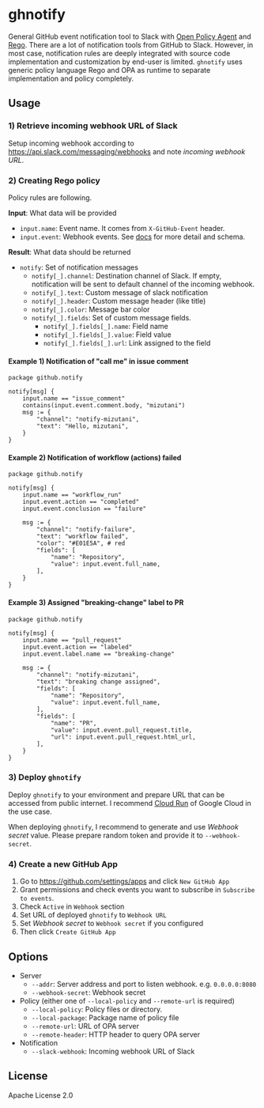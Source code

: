 # ghnotify

General GitHub event notification tool to Slack with [Open Policy Agent](https://github.com/open-policy-agent/opa) and [Rego](https://www.openpolicyagent.org/docs/latest/policy-language/). There are a lot of notification tools from GitHub to Slack. However, in most case, notification rules are deeply integrated with source code implementation and customization by end-user is limited. `ghnotify` uses generic policy language Rego and OPA as runtime to separate implementation and policy completely.

## Usage

### 1) Retrieve incoming webhook URL of Slack

Setup incoming webhook according to https://api.slack.com/messaging/webhooks and note *incoming webhook URL*.

### 2) Creating Rego policy

Policy rules are following.

**Input**: What data will be provided
- `input.name`: Event name. It comes from `X-GitHub-Event` header.
- `input.event`: Webhook events. See [docs](https://docs.github.com/en/developers/webhooks-and-events/webhooks) for more detail and schema.

**Result**: What data should be returned
- `notify`: Set of notification messages
    - `notify[_].channel`: Destination channel of Slack. If empty, notification will be sent to default channel of the incoming webhook.
    - `notify[_].text`: Custom message of slack notification
    - `notify[_].header`: Custom message header (like title)
    - `notify[_].color`: Message bar color
    - `notify[_].fields`: Set of custom message fields.
        - `notify[_].fields[_].name`: Field name
        - `notify[_].fields[_].value`: Field value
        - `notify[_].fields[_].url`: Link assigned to the field

#### Example 1) Notification of "call me" in issue comment

```rego
package github.notify

notify[msg] {
    input.name == "issue_comment"
    contains(input.event.comment.body, "mizutani")
    msg := {
        "channel": "notify-mizutani",
        "text": "Hello, mizutani",
    }
}
```

#### Example 2) Notification of workflow (actions) failed

```rego
package github.notify

notify[msg] {
    input.name == "workflow_run"
    input.event.action == "completed"
    input.event.conclusion == "failure"

    msg := {
        "channel": "notify-failure",
        "text": "workflow failed",
        "color": "#E01E5A", # red
        "fields": [
            "name": "Repository",
            "value": input.event.full_name,
        ],
    }
}
```

#### Example 3) Assigned "breaking-change" label to PR

```rego
package github.notify

notify[msg] {
    input.name == "pull_request"
    input.event.action == "labeled"
    input.event.label.name == "breaking-change"

    msg := {
        "channel": "notify-mizutani",
        "text": "breaking change assigned",
        "fields": [
            "name": "Repository",
            "value": input.event.full_name,
        ],
        "fields": [
            "name": "PR",
            "value": input.event.pull_request.title,
            "url": input.event.pull_request.html_url,
        ],
    }
}
```

### 3) Deploy `ghnotify`

Deploy `ghnotify` to your environment and prepare URL that can be accessed from public internet. I recommend [Cloud Run](https://cloud.google.com/run) of Google Cloud in the use case.

When deploying `ghnotify`, I recommend to generate and use *Webhook secret* value. Please prepare random token and provide it to `--webhook-secret`.

### 4) Create a new GitHub App

1. Go to https://github.com/settings/apps and click `New GitHub App`
2. Grant permissions and check events you want to subscribe in `Subscribe to events`.
3. Check `Active` in `Webhook` section
4. Set URL of deployed `ghnotify` to `Webhook URL`
5. Set *Webhook secret* to `Webhook secret` if you configured
6. Then click `Create GitHub App`

## Options

- Server
    - `--addr`: Server address and port to listen webhook. e.g. `0.0.0.0:8080`
    - `--webhook-secret`: Webhook secret
- Policy (either one of `--local-policy` and `--remote-url` is required)
    - `--local-policy`: Policy files or directory.
    - `--local-package`: Package name of policy file
    - `--remote-url`: URL of OPA server
    - `--remote-header`: HTTP header to query OPA server
- Notification
    - `--slack-webhook`: Incoming webhook URL of Slack

## License

Apache License 2.0
